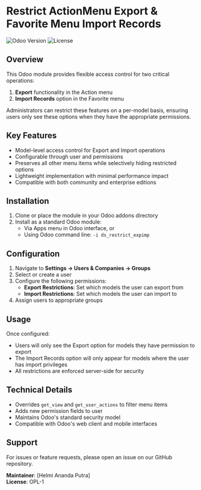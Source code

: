 # Restrict ActionMenu Export & Favorite Menu Import Records

![Odoo Version](https://img.shields.io/badge/Odoo-16.0-blue)
![License](https://img.shields.io/badge/License-OPL--1-green)

## Overview

This Odoo module provides flexible access control for two critical operations:
1. **Export** functionality in the Action menu
2. **Import Records** option in the Favorite menu

Administrators can restrict these features on a per-model basis, ensuring users only see these options when they have the appropriate permissions.

## Key Features

- Model-level access control for Export and Import operations
- Configurable through user and permissions
- Preserves all other menu items while selectively hiding restricted options
- Lightweight implementation with minimal performance impact
- Compatible with both community and enterprise editions

## Installation

1. Clone or place the module in your Odoo addons directory
2. Install as a standard Odoo module:
   - Via Apps menu in Odoo interface, or
   - Using Odoo command line: `-i ds_restrict_expimp`

## Configuration

1. Navigate to **Settings → Users & Companies → Groups**
2. Select or create a user
3. Configure the following permissions:
   - **Export Restrictions**: Set which models the user can export from
   - **Import Restrictions**: Set which models the user can import to
4. Assign users to appropriate groups

## Usage

Once configured:
- Users will only see the Export option for models they have permission to export
- The Import Records option will only appear for models where the user has import privileges
- All restrictions are enforced server-side for security

## Technical Details

- Overrides `get_view` and `get_user_actions` to filter menu items
- Adds new permission fields to user
- Maintains Odoo's standard security model
- Compatible with Odoo's web client and mobile interfaces

## Support

For issues or feature requests, please open an issue on our GitHub repository.

**Maintainer**: [Helmi Ananda Putra]  
**License**: OPL-1
